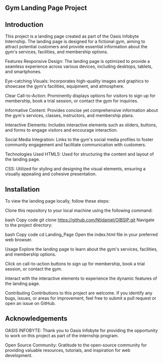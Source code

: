 ## Gym Landing Page Project

## Introduction
This project is a landing page created as part of the Oasis Infobyte Internship. The landing page is designed for a fictional gym, aiming to attract potential customers and provide essential information about the gym's services, facilities, and membership options.

Features
Responsive Design: The landing page is optimized to provide a seamless experience across various devices, including desktops, tablets, and smartphones.

Eye-catching Visuals: Incorporates high-quality images and graphics to showcase the gym's facilities, equipment, and atmosphere.

Clear Call-to-Action: Prominently displays options for visitors to sign up for membership, book a trial session, or contact the gym for inquiries.

Informative Content: Provides concise yet comprehensive information about the gym's services, classes, instructors, and membership plans.

Interactive Elements: Includes interactive elements such as sliders, buttons, and forms to engage visitors and encourage interaction.

Social Media Integration: Links to the gym's social media profiles to foster community engagement and facilitate communication with customers.

Technologies Used
HTML5: Used for structuring the content and layout of the landing page.

CSS: Utilized for styling and designing the visual elements, ensuring a visually appealing and cohesive presentation.


## Installation
To view the landing page locally, follow these steps:

Clone this repository to your local machine using the following command:

bash
Copy code
git clone https://github.com/Ntidaniel/OIBSIP.git
Navigate to the project directory:

bash
Copy code
cd Landing_Page
Open the index.html file in your preferred web browser.

Usage
Explore the landing page to learn about the gym's services, facilities, and membership options.

Click on call-to-action buttons to sign up for membership, book a trial session, or contact the gym.

Interact with the interactive elements to experience the dynamic features of the landing page.

Contributing
Contributions to this project are welcome. If you identify any bugs, issues, or areas for improvement, feel free to submit a pull request or open an issue on GitHub.


## Acknowledgements
OASIS INFOBYTE: Thank you to Oasis Infobyte for providing the opportunity to work on this project as part of the internship program.

Open Source Community: Gratitude to the open-source community for providing valuable resources, tutorials, and inspiration for web development.